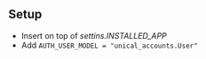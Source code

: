 Setup
-----

- Insert on top of _settins.INSTALLED_APP_
- Add `AUTH_USER_MODEL = "unical_accounts.User"`

